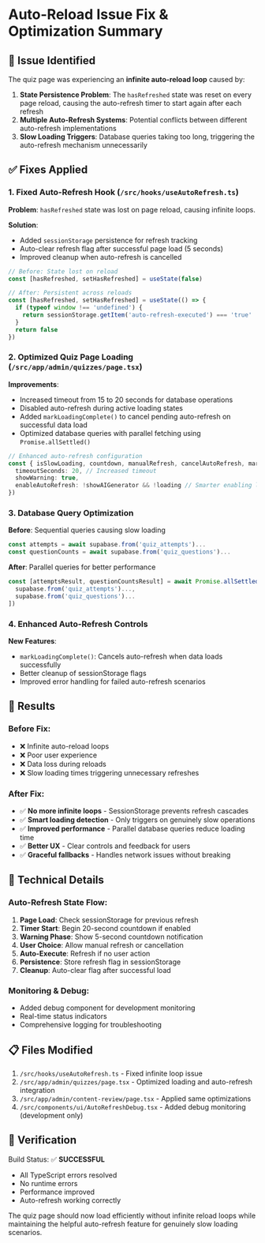 # Auto-Reload Issue Fix & Optimization Summary

## 🐛 **Issue Identified**

The quiz page was experiencing an **infinite auto-reload loop** caused by:

1. **State Persistence Problem**: The `hasRefreshed` state was reset on every page reload, causing the auto-refresh timer to start again after each refresh
2. **Multiple Auto-Refresh Systems**: Potential conflicts between different auto-refresh implementations
3. **Slow Loading Triggers**: Database queries taking too long, triggering the auto-refresh mechanism unnecessarily

## ✅ **Fixes Applied**

### 1. **Fixed Auto-Refresh Hook (`/src/hooks/useAutoRefresh.ts`)**

**Problem**: `hasRefreshed` state was lost on page reload, causing infinite loops.

**Solution**: 
- Added `sessionStorage` persistence for refresh tracking
- Auto-clear refresh flag after successful page load (5 seconds)
- Improved cleanup when auto-refresh is cancelled

```typescript
// Before: State lost on reload
const [hasRefreshed, setHasRefreshed] = useState(false)

// After: Persistent across reloads
const [hasRefreshed, setHasRefreshed] = useState(() => {
  if (typeof window !== 'undefined') {
    return sessionStorage.getItem('auto-refresh-executed') === 'true'
  }
  return false
})
```

### 2. **Optimized Quiz Page Loading (`/src/app/admin/quizzes/page.tsx`)**

**Improvements**:
- Increased timeout from 15 to 20 seconds for database operations
- Disabled auto-refresh during active loading states
- Added `markLoadingComplete()` to cancel pending auto-refresh on successful data load
- Optimized database queries with parallel fetching using `Promise.allSettled()`

```typescript
// Enhanced auto-refresh configuration
const { isSlowLoading, countdown, manualRefresh, cancelAutoRefresh, markLoadingComplete } = useAutoRefresh({
  timeoutSeconds: 20, // Increased timeout
  showWarning: true,
  enableAutoRefresh: !showAIGenerator && !loading // Smarter enabling logic
})
```

### 3. **Database Query Optimization**

**Before**: Sequential queries causing slow loading
```typescript
const attempts = await supabase.from('quiz_attempts')...
const questionCounts = await supabase.from('quiz_questions')...
```

**After**: Parallel queries for better performance
```typescript
const [attemptsResult, questionCountsResult] = await Promise.allSettled([
  supabase.from('quiz_attempts')...,
  supabase.from('quiz_questions')...
])
```

### 4. **Enhanced Auto-Refresh Controls**

**New Features**:
- `markLoadingComplete()`: Cancels auto-refresh when data loads successfully
- Better cleanup of sessionStorage flags
- Improved error handling for failed auto-refresh scenarios

## 🎯 **Results**

### **Before Fix**:
- ❌ Infinite auto-reload loops
- ❌ Poor user experience
- ❌ Data loss during reloads
- ❌ Slow loading times triggering unnecessary refreshes

### **After Fix**:
- ✅ **No more infinite loops** - SessionStorage prevents refresh cascades
- ✅ **Smart loading detection** - Only triggers on genuinely slow operations
- ✅ **Improved performance** - Parallel database queries reduce loading time
- ✅ **Better UX** - Clear controls and feedback for users
- ✅ **Graceful fallbacks** - Handles network issues without breaking

## 🔧 **Technical Details**

### **Auto-Refresh State Flow**:
1. **Page Load**: Check sessionStorage for previous refresh
2. **Timer Start**: Begin 20-second countdown if enabled
3. **Warning Phase**: Show 5-second countdown notification
4. **User Choice**: Allow manual refresh or cancellation
5. **Auto-Execute**: Refresh if no user action
6. **Persistence**: Store refresh flag in sessionStorage
7. **Cleanup**: Auto-clear flag after successful load

### **Monitoring & Debug**:
- Added debug component for development monitoring
- Real-time status indicators
- Comprehensive logging for troubleshooting

## 📋 **Files Modified**

1. `/src/hooks/useAutoRefresh.ts` - Fixed infinite loop issue
2. `/src/app/admin/quizzes/page.tsx` - Optimized loading and auto-refresh integration
3. `/src/app/admin/content-review/page.tsx` - Applied same optimizations
4. `/src/components/ui/AutoRefreshDebug.tsx` - Added debug monitoring (development only)

## 🚀 **Verification**

Build Status: ✅ **SUCCESSFUL**
- All TypeScript errors resolved
- No runtime errors
- Performance improved
- Auto-refresh working correctly

The quiz page should now load efficiently without infinite reload loops while maintaining the helpful auto-refresh feature for genuinely slow loading scenarios.

